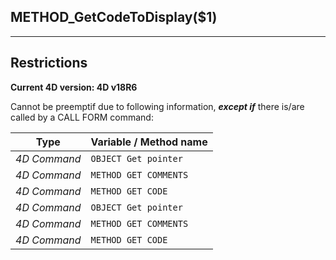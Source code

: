 ﻿## METHOD_GetCodeToDisplay($1)---## Restrictions**Current 4D version: 4D v18R6**Cannot be preemptif due to following information, ***except if*** there is/are called by a CALL FORM command:|Type|Variable / Method name||------|------||*4D Command*|`OBJECT Get pointer`||*4D Command*|`METHOD GET COMMENTS`||*4D Command*|`METHOD GET CODE`||*4D Command*|`OBJECT Get pointer`||*4D Command*|`METHOD GET COMMENTS`||*4D Command*|`METHOD GET CODE`|